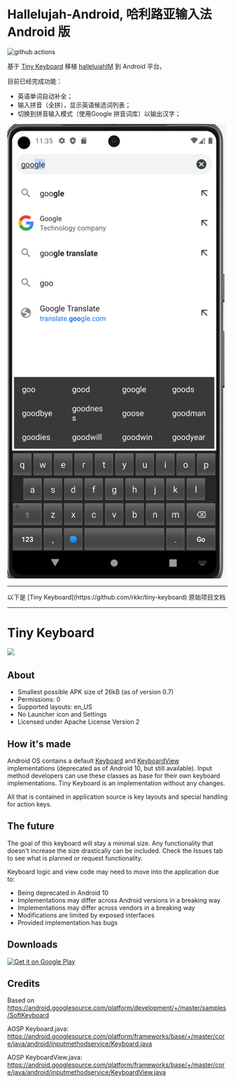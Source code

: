 # Hallelujah-Android, 哈利路亚输入法 Android 版
![github actions](https://github.com/dongyuwei/Hallelujah-Android/actions/workflows/android.yml/badge.svg)

基于 [Tiny Keyboard](https://github.com/rkkr/tiny-keyboard) 移植 [hallelujahIM](https://github.com/dongyuwei/hallelujahIM) 到 Android 平台。

目前已经完成功能：
- 英语单词自动补全；
- 输入拼音（全拼），显示英语候选词列表；
- 切换到拼音输入模式（使用Google 拼音词库）以输出汉字；

<img src="images/him.jpg" width="500"/>

<hr>
以下是 [Tiny Keyboard](https://github.com/rkkr/tiny-keyboard) 原始项目文档
<hr>

# Tiny Keyboard

<img src="images/keyboard.png" width="500"/>

## About

- Smallest possible APK size of 26kB (as of version 0.7)
- Permissions: 0
- Supported layouts: en_US
- No Launcher icon and Settings
- Licensed under Apache License Version 2

## How it's made

Android OS contains a default [Keyboard](https://developer.android.com/reference/android/inputmethodservice/Keyboard) and [KeyboardView](https://developer.android.com/reference/android/inputmethodservice/KeyboardView) implementations (deprecated as of Android 10, but still available). Input method developers can use these classes as base for their own keyboard implementations. Tiny Keyboard is an implementation without any changes.

All that is contained in application source is key layouts and special handling for action keys.

## The future

The goal of this keyboard will stay a minimal size. Any functionality that doesn't increase the size drastically can be included. Check the Issues tab to see what is planned or request functionality.

Keyboard logic and view code may need to move into the application due to:

- Being deprecated in Android 10
- Implementations may differ across Android versions in a breaking way
- Implementations may differ across vendors in a breaking way
- Modifications are limited by exposed interfaces
- Provided implementation has bugs

## Downloads

[<img src="https://play.google.com/intl/en_us/badges/images/generic/en-play-badge.png"
      alt="Get it on Google Play"
      height="80">](https://play.google.com/store/apps/details?id=rkr.tinykeyboard.inputmethod)

## Credits

Based on https://android.googlesource.com/platform/development/+/master/samples/SoftKeyboard

AOSP Keyboard.java: https://android.googlesource.com/platform/frameworks/base/+/master/core/java/android/inputmethodservice/Keyboard.java

AOSP KeyboardView.java: https://android.googlesource.com/platform/frameworks/base/+/master/core/java/android/inputmethodservice/KeyboardView.java
